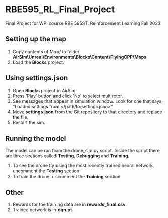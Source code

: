 # RBE595_RL_Final_Project
Final Project for WPI course RBE 595ST. Reinforcement Learning Fall 2023
## Setting up the map
1. Copy contents of Map/ to folder **AirSim\Unreal\Environments\Blocks\Content\FlyingCPP\Maps**
2. Load the **Blocks** project.
## Using settings.json
1. Open **Blocks** project in AirSim
1. Press 'Play' button and click 'No' to select multirotor.
1. See messages that appear in simulation window. Look for one that says, "Loaded settings from </path/to/settings.json>"
1. Move **settings.json** from the Git repository to that directory and replace the file. 
1. Restart the sim.
## Running the model
The model can be run from the drone_sim.py script.
Inside the script there are three sections called **Testing**, **Debugging** and **Training**.
1. To see the drone fly using the most recently trained neural network, uncomment the **Testing** section
2. To train the drone, uncomment the **Training** section. 
## Other
1. Rewards for the training data are in **rewards_final.csv**.
2. Trained network is in **dqn.pt**.
